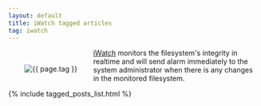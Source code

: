 ```yaml
---
layout: default
title: iWatch tagged articles
tag: iwatch
---
```


<div style="float: left; margin: 2.0rem;">
	<img src="/public/images/{{ page.tag }}.png" style="max-width: 10rem;" alt="{{ page.tag }}" />
</div>

[iWatch](https://iwatch.sourceforge.net/index.html) monitors the filesystem's integrity in realtime and will send alarm immediately to the system administrator when there is any changes in the monitored filesystem. 

{% include tagged_posts_list.html %}


